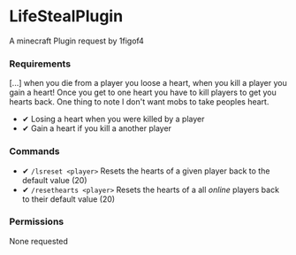 # LifeStealPlugin
A minecraft Plugin request by 1figof4

### Requirements
[...] when you die from a player you loose a heart, when you kill a player you gain a heart! Once you get to one heart you have to kill players to get you hearts back. One thing to note I don't want mobs to take peoples heart.

+ ✔ Losing a heart when you were killed by a player
+ ✔ Gain a heart if you kill a another player

### Commands
+ ✔ `/lsreset <player>` Resets the hearts of a given player back to the default value (20)
+ ✔ `/resethearts <player>` Resets the hearts of a all *online* players back to their default value (20)

### Permissions
None requested
